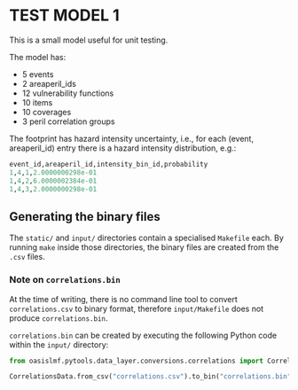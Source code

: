 # TEST MODEL 1

This is a small model useful for unit testing.

The model has:
 - 5 events
 - 2 areaperil_ids
 - 12 vulnerability functions
 - 10 items
 - 10 coverages
 - 3 peril correlation groups

The footprint has hazard intensity uncertainty, i.e., for each (event, areaperil_id) entry
there is a hazard intensity distribution, e.g.:
```py
event_id,areaperil_id,intensity_bin_id,probability
1,4,1,2.0000000298e-01
1,4,2,6.0000002384e-01
1,4,3,2.0000000298e-01
```

## Generating the binary files
The `static/` and `input/` directories contain a specialised `Makefile` each. 
By running `make` inside those directories, the binary files are created from the `.csv` files.

### Note on `correlations.bin`
At the time of writing, there is no command line tool to
convert `correlations.csv` to binary format, therefore `input/Makefile` does not produce `correlations.bin`. 

`correlations.bin` can be created by executing the following Python code within the `input/` directory:
```py
from oasislmf.pytools.data_layer.conversions.correlations import CorrelationsData

CorrelationsData.from_csv("correlations.csv").to_bin("correlations.bin")
```